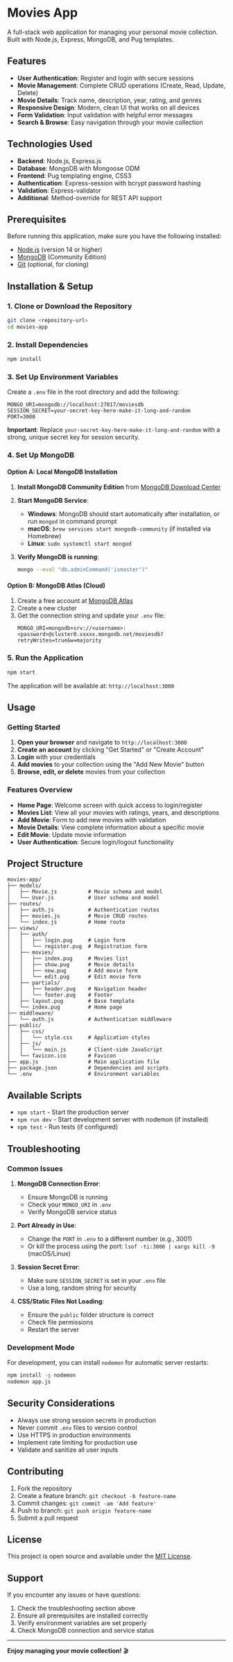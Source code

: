 # Movies App

A full-stack web application for managing your personal movie collection. Built with Node.js, Express, MongoDB, and Pug templates.

## Features

- **User Authentication**: Register and login with secure sessions
- **Movie Management**: Complete CRUD operations (Create, Read, Update, Delete)
- **Movie Details**: Track name, description, year, rating, and genres
- **Responsive Design**: Modern, clean UI that works on all devices
- **Form Validation**: Input validation with helpful error messages
- **Search & Browse**: Easy navigation through your movie collection

## Technologies Used

- **Backend**: Node.js, Express.js
- **Database**: MongoDB with Mongoose ODM
- **Frontend**: Pug templating engine, CSS3
- **Authentication**: Express-session with bcrypt password hashing
- **Validation**: Express-validator
- **Additional**: Method-override for REST API support

## Prerequisites

Before running this application, make sure you have the following installed:

- [Node.js](https://nodejs.org/) (version 14 or higher)
- [MongoDB](https://www.mongodb.com/try/download/community) (Community Edition)
- [Git](https://git-scm.com/) (optional, for cloning)

## Installation & Setup

### 1. Clone or Download the Repository

```bash
git clone <repository-url>
cd movies-app
```

### 2. Install Dependencies

```bash
npm install
```

### 3. Set Up Environment Variables

Create a `.env` file in the root directory and add the following:

```env
MONGO_URI=mongodb://localhost:27017/moviesdb
SESSION_SECRET=your-secret-key-here-make-it-long-and-random
PORT=3000
```

**Important**: Replace `your-secret-key-here-make-it-long-and-random` with a strong, unique secret key for session security.

### 4. Set Up MongoDB

#### Option A: Local MongoDB Installation

1. **Install MongoDB Community Edition** from [MongoDB Download Center](https://www.mongodb.com/try/download/community)

2. **Start MongoDB Service**:
   - **Windows**: MongoDB should start automatically after installation, or run `mongod` in command prompt
   - **macOS**: `brew services start mongodb-community` (if installed via Homebrew)
   - **Linux**: `sudo systemctl start mongod`

3. **Verify MongoDB is running**:
   ```bash
   mongo --eval "db.adminCommand('ismaster')"
   ```

#### Option B: MongoDB Atlas (Cloud)

1. Create a free account at [MongoDB Atlas](https://www.mongodb.com/atlas)
2. Create a new cluster
3. Get the connection string and update your `.env` file:
   ```env
   MONGO_URI=mongodb+srv://<username>:<password>@cluster0.xxxxx.mongodb.net/moviesdb?retryWrites=true&w=majority
   ```

### 5. Run the Application

```bash
npm start
```

The application will be available at: `http://localhost:3000`

## Usage

### Getting Started

1. **Open your browser** and navigate to `http://localhost:3000`
2. **Create an account** by clicking "Get Started" or "Create Account"
3. **Login** with your credentials
4. **Add movies** to your collection using the "Add New Movie" button
5. **Browse, edit, or delete** movies from your collection

### Features Overview

- **Home Page**: Welcome screen with quick access to login/register
- **Movies List**: View all your movies with ratings, years, and descriptions
- **Add Movie**: Form to add new movies with validation
- **Movie Details**: View complete information about a specific movie
- **Edit Movie**: Update movie information
- **User Authentication**: Secure login/logout functionality

## Project Structure

```
movies-app/
├── models/
│   ├── Movie.js          # Movie schema and model
│   └── User.js           # User schema and model
├── routes/
│   ├── auth.js           # Authentication routes
│   ├── movies.js         # Movie CRUD routes
│   └── index.js          # Home route
├── views/
│   ├── auth/
│   │   ├── login.pug     # Login form
│   │   └── register.pug  # Registration form
│   ├── movies/
│   │   ├── index.pug     # Movies list
│   │   ├── show.pug      # Movie details
│   │   ├── new.pug       # Add movie form
│   │   └── edit.pug      # Edit movie form
│   ├── partials/
│   │   ├── header.pug    # Navigation header
│   │   └── footer.pug    # Footer
│   ├── layout.pug        # Base template
│   └── index.pug         # Home page
├── middleware/
│   └── auth.js           # Authentication middleware
├── public/
│   ├── css/
│   │   └── style.css     # Application styles
│   ├── js/
│   │   └── main.js       # Client-side JavaScript
│   └── favicon.ico       # Favicon
├── app.js                # Main application file
├── package.json          # Dependencies and scripts
└── .env                  # Environment variables
```

## Available Scripts

- `npm start` - Start the production server
- `npm run dev` - Start development server with nodemon (if installed)
- `npm test` - Run tests (if configured)

## Troubleshooting

### Common Issues

1. **MongoDB Connection Error**:
   - Ensure MongoDB is running
   - Check your `MONGO_URI` in `.env`
   - Verify MongoDB service status

2. **Port Already in Use**:
   - Change the `PORT` in `.env` to a different number (e.g., 3001)
   - Or kill the process using the port: `lsof -ti:3000 | xargs kill -9` (macOS/Linux)

3. **Session Secret Error**:
   - Make sure `SESSION_SECRET` is set in your `.env` file
   - Use a long, random string for security

4. **CSS/Static Files Not Loading**:
   - Ensure the `public` folder structure is correct
   - Check file permissions
   - Restart the server

### Development Mode

For development, you can install `nodemon` for automatic server restarts:

```bash
npm install -g nodemon
nodemon app.js
```

## Security Considerations

- Always use strong session secrets in production
- Never commit `.env` files to version control
- Use HTTPS in production environments
- Implement rate limiting for production use
- Validate and sanitize all user inputs

## Contributing

1. Fork the repository
2. Create a feature branch: `git checkout -b feature-name`
3. Commit changes: `git commit -am 'Add feature'`
4. Push to branch: `git push origin feature-name`
5. Submit a pull request

## License

This project is open source and available under the [MIT License](LICENSE).

## Support

If you encounter any issues or have questions:

1. Check the troubleshooting section above
2. Ensure all prerequisites are installed correctly
3. Verify environment variables are set properly
4. Check MongoDB connection and service status

---

**Enjoy managing your movie collection!** 🎬 